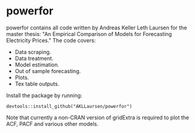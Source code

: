 # powerfor

powerfor contains all code written by Andreas Keller Leth Laursen for the master thesis: "An Empirical Comparison of Models for Forecasting Electricity Prices." The code covers:

* Data scraping.
* Data treatment.
* Model estimation.
* Out of sample forecasting.
* Plots.
* Tex table outputs.

Install the package by running:
```
devtools::install_github("AKLLaursen/powerfor")
```

Note that currently a non-CRAN version of gridExtra is required to plot the ACF, PACF and various other models.